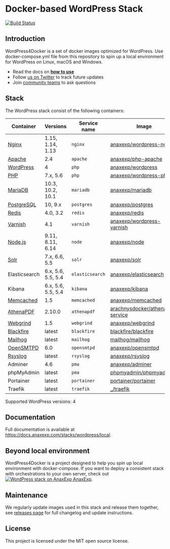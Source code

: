 # Docker-based WordPress Stack

[![Build Status](https://travis-ci.org/anaxexp/wordpress4docker.svg?branch=master)](https://travis-ci.org/anaxexp/wordpress4docker)

## Introduction

WordPress4Docker is a set of docker images optimized for WordPress. Use docker-compose.yml file from this repository to spin up a local environment for WordPress on Linux, macOS and Windows. 

* Read the docs on [**how to use**](https://docs.anaxexp.io/stacks/wordpress/local#usage)
* Follow [us on Twitter](https://twitter.com/anaxexphq) to track future updates
* Join [community teams](https://teams.microsoft.com/l/channel/19%3a2c54fc891a264d6b987d8942cc18102f%40thread.skype/General?groupId=17fe7a72-6996-4aaf-80da-1966225fb2b2&tenantId=9fd980e1-0d69-4d90-9337-2490e573b2b3) to ask questions

## Stack

The WordPress stack consist of the following containers:

| Container     | Versions           | Service name    | Image                              | Default |
| ------------- | ------------------ | ------------    | ---------------------------------- | ------- |
| [Nginx]       | 1.15, 1.14, 1.13   | `nginx`         | [anaxexp/wordpress-nginx]            | ✓       |
| [Apache]      | 2.4                | `apache`        | [anaxexp/php-apache]                 |         |
| [WordPress]   | 4                  | `php`           | [anaxexp/wordpress]                  | ✓       |
| [PHP]         | 7.x, 5.6           | `php`           | [anaxexp/wordpress-php]              |         |
| [MariaDB]     | 10.3, 10.2, 10.1   | `mariadb`       | [anaxexp/mariadb]                    | ✓       |
| [PostgreSQL]  | 10, 9.x            | `postgres`      | [anaxexp/postgres]                   |         |
| [Redis]       | 4.0, 3.2           | `redis`         | [anaxexp/redis]                      |         |
| [Varnish]     | 4.1                | `varnish`       | [anaxexp/wordpress-varnish]          |         |
| [Node.js]     | 9.11, 8.11, 6.14   | `node`          | [anaxexp/node]                       |         |
| [Solr]        | 7.x, 6.6, 5.5      | `solr`          | [anaxexp/solr]                       |         |
| Elasticsearch | 6.x, 5.6, 5.5, 5.4 | `elasticsearch` | [anaxexp/elasticsearch]              |         |
| Kibana        | 6.x, 5.6, 5.5, 5.4 | `kibana`        | [anaxexp/kibana]                     |         |
| [Memcached]   | 1.5                | `memcached`     | [anaxexp/memcached]                  |         |
| [AthenaPDF]   | 2.10.0             | `athenapdf`     | [arachnysdocker/athenapdf-service] |         |
| [Webgrind]    | 1.5                | `webgrind`      | [anaxexp/webgrind]                   |         |
| [Blackfire]   | latest             | `blackfire`     | [blackfire/blackfire]              |         |
| [Mailhog]     | latest             | `mailhog`       | [mailhog/mailhog]                  | ✓       |
| [OpenSMTPD]   | 6.0                | `opensmtpd`     | [anaxexp/opensmtpd]                  |         |
| [Rsyslog]     | latest             | `rsyslog`       | [anaxexp/rsyslog]                    |         |
| Adminer       | 4.6                | `pma`           | [anaxexp/adminer]                    |         |
| phpMyAdmin    | latest             | `pma`           | [phpmyadmin/phpmyadmin]            |         |
| Portainer     | latest             | `portainer`     | [portainer/portainer]              | ✓       |
| Traefik       | latest             | `traefik`       | [_/traefik]                        | ✓       |

Supported WordPress versions: 4

## Documentation

Full documentation is available at https://docs.anaxexp.com/stacks/wordpress/local.

## Beyond local environment

WordPress4Docker is a project designed to help you spin up local environment with docker-compose. If you want to deploy a consistent stack with orchestrations to your own server, check out [![WordPress stack on AnaxExp](https://www.google.com/s2/favicons?domain=anaxexp.com) AnaxExp](https://anaxexp.io/stacks/wordpress).

## Maintenance

We regularly update images used in this stack and release them together, see [releases page](https://github.com/anaxexp/wordpress4docker/releases) for full changelog and update instructions.  

## License

This project is licensed under the MIT open source license.

[Apache]: https://anaxexp.com/stacks/wordpress/docs/containers/apache
[AthenaPDF]: https://anaxexp.com/stacks/wordpress/docs/containers/athenapdf
[Blackfire]: https://anaxexp.com/stacks/wordpress/docs/containers/blackfire
[Mailhog]: https://anaxexp.com/stacks/wordpress/docs/containers/mailhog
[MariaDB]: https://anaxexp.com/stacks/wordpress/docs/containers/mariadb
[Memcached]: https://anaxexp.com/stacks/wordpress/docs/containers/memcached
[Nginx]: https://anaxexp.com/stacks/wordpress/docs/containers/nginx
[Node.js]: https://anaxexp.com/stacks/wordpress/docs/containers/node
[OpenSMTPD]: https://anaxexp.com/stacks/wordpress/docs/containers/opensmtpd
[PHP]: https://anaxexp.com/stacks/wordpress/docs/containers/php
[PostgreSQL]: https://anaxexp.com/stacks/wordpress/docs/containers/postgres
[Redis]: https://anaxexp.com/stacks/wordpress/docs/containers/redis
[Rsyslog]: https://anaxexp.com/stacks/wordpress/docs/containers/rsyslog
[Solr]: https://anaxexp.com/stacks/wordpress/docs/containers/solr
[Varnish]: https://anaxexp.com/stacks/wordpress/docs/containers/varnish
[Webgrind]: https://anaxexp.com/stacks/wordpress/docs/containers/webgrind
[Wordpress]: https://anaxexp.com/stacks/wordpress/docs/containers/php

[_/traefik]: https://hub.docker.com/_/traefik
[arachnysdocker/athenapdf-service]: https://hub.docker.com/r/arachnysdocker/athenapdf-service
[blackfire/blackfire]: https://hub.docker.com/r/blackfire/blackfire
[mailhog/mailhog]: https://hub.docker.com/r/mailhog/mailhog
[phpmyadmin/phpmyadmin]: https://hub.docker.com/r/phpmyadmin/phpmyadmin
[portainer/portainer]: https://hub.docker.com/r/portainer/portainer
[anaxexp/adminer]: https://github.com/anaxexp/adminer
[anaxexp/elasticsearch]: https://github.com/anaxexp/elasticsearch
[anaxexp/kibana]: https://github.com/anaxexp/kibana
[anaxexp/mariadb]: https://github.com/anaxexp/mariadb
[anaxexp/memcached]: https://github.com/anaxexp/memcached
[anaxexp/node]: https://github.com/anaxexp/node
[anaxexp/opensmtpd]: https://github.com/anaxexp/opensmtpd
[anaxexp/php-apache]: https://github.com/anaxexp/php-apache
[anaxexp/postgres]: https://github.com/anaxexp/postgres
[anaxexp/redis]: https://github.com/anaxexp/redis
[anaxexp/rsyslog]: https://github.com/anaxexp/rsyslog
[anaxexp/solr]: https://github.com/anaxexp/solr
[anaxexp/webgrind]: https://hub.docker.com/r/anaxexp/webgrind
[anaxexp/wordpress-nginx]: https://github.com/anaxexp/wordpress-nginx
[anaxexp/wordpress-php]: https://github.com/anaxexp/wordpress-php
[anaxexp/wordpress-varnish]: https://github.com/anaxexp/wordpress-varnish
[anaxexp/wordpress]: https://github.com/anaxexp/wordpress
